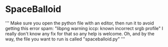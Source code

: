 # SpaceBalloid
''' 
Make sure you open the python file with an editor,
then run it to avoid getting this error spam:
"libpng warning iccp: known incorrect srgb profile"
I really don't know any fix for that so any help is
welcome.
Oh, and by the way, the file you want to run is 
called "spaceballoid.py"
'''
